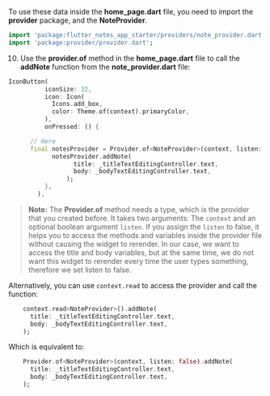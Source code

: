 To use these data inside the **home_page.dart** file, you need to import the **provider** package, and the **NoteProvider**.

```dart
import 'package:flutter_notes_app_starter/providers/note_provider.dart';
import 'package:provider/provider.dart';
```

10. Use the **provider.of** method in the **home_page.dart** file to call the **addNote** function from the **note_provider.dart** file:

```dart
IconButton(
          iconSize: 32,
          icon: Icon(
            Icons.add_box,
            color: Theme.of(context).primaryColor,
          ),
          onPressed: () {

      // Here
      final notesProvider = Provider.of<NoteProvider>(context, listen: false);
            notesProvider.addNote(
                  title: _titleTextEditingController.text,
                  body: _bodyTextEditingController.text,
                );
          },
        ),
```

> **Note:** The **Provider.of** method needs a type, which is the provider that you created before. It takes two arguments: The `context` and an optional boolean argument `listen`.
> If you assign the `listen` to false, it helps you to access the methods and variables inside the provider file without causing the widget to rerender.
> In our case, we want to access the title and body variables, but at the same time, we do not want this widget to rerender every time the user types something, therefore we set listen to false.

Alternatively, you can use `context.read` to access the provider and call the function:

```dart
    context.read<NoteProvider>().addNote(
      title: _titleTextEditingController.text,
      body: _bodyTextEditingController.text,
    );
```

Which is equivalent to:

```dart
    Provider.of<NoteProvider>(context, listen: false).addNote(
      title: _titleTextEditingController.text,
      body: _bodyTextEditingController.text,
    );
```
